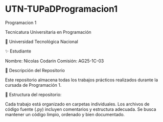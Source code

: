 # UTN-TUPaDProgramacion1

Programacion 1 

Tecnicatura Universitaria en Programación

📍 Universidad Tecnológica Nacional

✨ Estudiante

Nombre: Nicolas Codarin
Comisión: AG25-1C-03 

📂 Descripción del Repositorio

Este repositorio almacena todas los trabajos prácticos realizados durante la cursada de Programación 1.

📌 Estructura del repositorio:

Cada trabajo está organizado en carpetas individuales.
Los archivos de código fuente (.py) incluyen comentarios y estructura adecuada.
Se busca mantener un código limpio, ordenado y bien documentado.